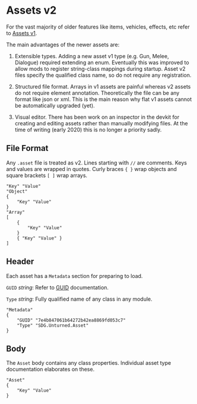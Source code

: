Assets v2
=========

For the vast majority of older features like items, vehicles, effects, etc refer to [Assets v1](AssetsV1.md).

The main advantages of the newer assets are:

1. Extensible types. Adding a new asset v1 type (e.g. Gun, Melee, Dialogue) required extending an enum. Eventually this was improved to allow mods to register string-class mappings during startup. Asset v2 files specify the qualified class name, so do not require any registration.

2. Structured file format. Arrays in v1 assets are painful whereas v2 assets do not require element annotation. Theoretically the file can be any format like json or xml. This is the main reason why flat v1 assets cannot be automatically upgraded (yet).

3. Visual editor. There has been work on an inspector in the devkit for creating and editing assets rather than manually modifying files. At the time of writing (early 2020) this is no longer a priority sadly.

File Format
-----------

Any `.asset` file is treated as v2. Lines starting with `//` are comments. Keys and values are wrapped in quotes. Curly braces `{ }` wrap objects and square brackets `[ ]` wrap arrays.

	"Key" "Value"
	"Object"
	{
		"Key" "Value"
	}
	"Array"
	[
		{
			"Key" "Value"
		}
		{ "Key" "Value" }
	]

Header
------

Each asset has a `Metadata` section for preparing to load.

`GUID` *string*: Refer to [GUID](GUID.md) documentation.

`Type` *string*: Fully qualified name of any class in any module.

	"Metadata"
	{
		"GUID" "7e4b847061b64272b42ea8869fd053c7"
		"Type" "SDG.Unturned.Asset"
	}

Body
----

The `Asset` body contains any class properties. Individual asset type documentation elaborates on these.

	"Asset"
	{
		"Key" "Value"
	}
